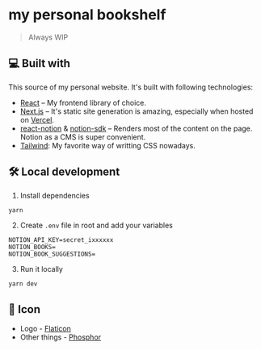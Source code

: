 # my personal bookshelf

> Always WIP

## 💻 Built with

This source of my personal website. It's built with following technologies:

- [React](https://reactjs.org/) – My frontend library of choice.
- [Next.js](https://nextjs.org/) – It's static site generation is amazing, especially when hosted on [Vercel](https://vercel.com).
- [react-notion](https://github.com/splitbee/react-notion) & [notion-sdk](https://github.com/makenotion/notion-sdk-js/) – Renders most of the content on the page. Notion as a CMS is super convenient.
- [Tailwind](https://tailwindcss.com/): My favorite way of writting CSS nowadays.

## 🛠️ Local development

1. Install dependencies

```sh
yarn
```

2. Create `.env` file in root and add your variables

```env
NOTION_API_KEY=secret_ixxxxxx
NOTION_BOOKS=
NOTION_BOOK_SUGGESTIONS=
```

3. Run it locally

```sh
yarn dev
```

## 🦄 Icon

- Logo - [Flaticon](https://www.freepik.com)
- Other things - [Phosphor](https://phosphoricons.com/)
